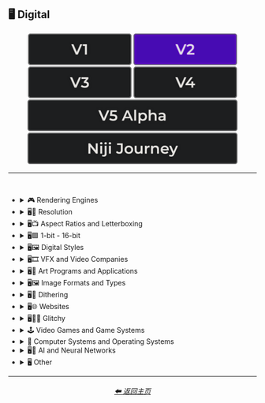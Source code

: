 <h2>🖥 Digital</h2>

<div align="center">

[<img src="/Images/Repo_Parts/Buttons/Version_Buttons/button_version_V1_inactive.webp?raw=true" alt="MidJourney V1" height="64" />](/Pages/MJ_V1/Style_Pages/Sphere/Digital.md)
[<img src="/Images/Repo_Parts/Buttons/Version_Buttons/button_version_V2_active.webp?raw=true" alt="MidJourney V2" height="64" />](/Pages/MJ_V2/Style_Pages/Sphere/Digital.md)
[<img src="/Images/Repo_Parts/Buttons/Version_Buttons/button_version_V3_inactive.webp?raw=true" alt="MidJourney V3" height="64" />](/Pages/MJ_V3/Style_Pages/Sphere/Digital.md)
[<img src="/Images/Repo_Parts/Buttons/Version_Buttons/button_version_V4_inactive.webp?raw=true" alt="MidJourney V4" height="64" />](/Pages/MJ_V4/Style_Pages/Just_The_Style/Digital.md)
<br>
[<img src="/Images/Repo_Parts/Buttons/Version_Buttons/button_version_V5_Alpha_inactive_half.webp?raw=true" alt="MidJourney V5" height="64" />](/Pages/MJ_V5/Style_Pages/Just_The_Style/Digital.md)
[<img src="/Images/Repo_Parts/Buttons/Version_Buttons/button_version_niji_inactive_half.webp?raw=true" alt="Niji Journey" height="64" />](/Pages/Niji_Journey/Style_Pages/Digital.md)

</div>

<hr>
<br>


- <details><summary>🎮 Rendering Engines</summary><p><div align="center">

	| Rendering Engine |
	| :-: |
	| <img src="/Images/MJ_V2/MidJourney_Styles_(sphere)/Wave_13/sphere_Rendering_Engine.webp?raw=true" width="256" /> |
	
	<br>

	| Octane | Cinema4D | C4D |
	| :-: | :-: | :-: |
	| <img src="/Images/MJ_V2/MidJourney_Styles_(sphere)/sphere_octane.webp?raw=true" width="256" /> | <img src="/Images/MJ_V2/MidJourney_Styles_(sphere)/sphere_Cinema4D.webp?raw=true" width="256" /> | <img src="/Images/MJ_V2/MidJourney_Styles_(sphere)/sphere_c4d.webp?raw=true/Images/MJ_V2/MidJourney_Styles_(sphere)/sphere_c4d.webp?raw=true" width="256" /> |
	
	<br>
	
	| Unreal Engine | Unity Engine |
	| :-: | :-: |
	| <img src="/Images/MJ_V2/MidJourney_Styles_(sphere)/sphere_unrealengine.webp?raw=true" width="256" /> | <img src="/Images/MJ_V2/MidJourney_Styles_(sphere)/sphere_unityengine.webp?raw=true" width="256" /> |
	
	<br>
	
	| Rendered in Houdini | Houdini-Render | Redshift Render |
	| :-: | :-: | :-: |
	| <img src="/Images/MJ_V2/MidJourney_Styles_(sphere)/sphere_RenderedInHoudini.webp?raw=true" width="256" /> | <img src="/Images/MJ_V2/MidJourney_Styles_(sphere)/sphere_Houdini-Render.webp?raw=true" width="256" /> | <img src="/Images/MJ_V2/MidJourney_Styles_(sphere)/sphere_RedshiftRender.webp?raw=true" width="256" /> |

	<br>
	
	| Blender Render | Cycles Render | OptiX-Render |
	| :-: | :-: | :-: |
	| <img src="/Images/MJ_V2/MidJourney_Styles_(sphere)/sphere_blenderrender.webp?raw=true" width="256" /> | <img src="/Images/MJ_V2/MidJourney_Styles_(sphere)/sphere_cyclesrender.webp?raw=true" width="256" /> | <img src="/Images/MJ_V2/MidJourney_Styles_(sphere)/sphere_OptiX-Render.webp?raw=true" width="256" /> |

	<br>
	
	| Povray | Vray | CryEngine |
	| :-: | :-: | :-: |
	| <img src="/Images/MJ_V2/MidJourney_Styles_(sphere)/sphere_Povray.webp?raw=true" width="256" /> | <img src="/Images/MJ_V2/MidJourney_Styles_(sphere)/sphere_vray.webp?raw=true" width="256" /> | <img src="/Images/MJ_V2/MidJourney_Styles_(sphere)/sphere_CryEngine.webp?raw=true" width="256" /> | 
	
	<br>
	
	| LuxCoreRender | Silicon Render |
	| :-: | :-: |
	| <img src="/Images/MJ_V2/MidJourney_Styles_(sphere)/sphere_LuxCoreRender.webp?raw=true" width="256" /> | <img src="/Images/MJ_V2/MidJourney_Styles_(sphere)/Wave_11/sphere_Silicon_Render.webp?raw=true" width="256" /> |

	<br>

	| MentalRay-Render | Raylectron |
	| :-: | :-: |
	| <img src="/Images/MJ_V2/MidJourney_Styles_(sphere)/sphere_MentalRay-Render.webp?raw=true" width="256" /> | <img src="/Images/MJ_V2/MidJourney_Styles_(sphere)/sphere_Raylectron.webp?raw=true" width="256" /> |

	<br>
	
	| Infini-D-Render | Zbrush | Sketchfab |
	| :-: | :-: | :-: |
	| <img src="/Images/MJ_V2/MidJourney_Styles_(sphere)/sphere_Infini-D-Render.webp?raw=true" width="256" /> | <img src="/Images/MJ_V2/MidJourney_Styles_(sphere)/sphere_Zbrush.webp?raw=true" width="256" /> | <img src="/Images/MJ_V2/MidJourney_Styles_(sphere)/sphere_Sketchfab.webp?raw=true" width="256" /> |
	
	<br>
	
	| OpenGL | DirectX |
	| :-: | :-: |
	| <img src="/Images/MJ_V2/MidJourney_Styles_(sphere)/sphere_OpenGL.webp?raw=true" width="256" /> | <img src="/Images/MJ_V2/MidJourney_Styles_(sphere)/sphere_DirectX.webp?raw=true" width="256" /> |

	<br>
	
	| Autodesk 3ds Max | SketchUp | Terragen |
	| :-: | :-: | :-: |
	| <img src="/Images/MJ_V2/MidJourney_Styles_(sphere)/sphere_Autodesk_3ds_Max.webp?raw=true" width="256" /> | <img src="/Images/MJ_V2/MidJourney_Styles_(sphere)/sphere_SketchUp.webp?raw=true" width="256" /> | <img src="/Images/MJ_V2/MidJourney_Styles_(sphere)/sphere_Terragen.webp?raw=true" width="256" /> |

	<br>
	
	| Arnold Render |
	| :-: |
	| <img src="/Images/MJ_V2/MidJourney_Styles_(sphere)/Wave_14/sphere_Arnold_Render.webp?raw=true" width="256" /> |

  </div></p></details>


- <details><summary>🖥📐 Resolution</summary><p><div align="center">

	| 4k | 8k | 16k |
	| :-: | :-: | :-: |
	| <img src="/Images/MJ_V2/MidJourney_Styles_(sphere)/sphere_4k.webp?raw=true" width="256" /> | <img src="/Images/MJ_V2/MidJourney_Styles_(sphere)/sphere_8k.webp?raw=true" width="256" /> | <img src="/Images/MJ_V2/MidJourney_Styles_(sphere)/sphere_16k.webp?raw=true" width="256" /> |
	
	<br>
	
	| 32k | Super-Resolution |
	| :-: | :-: |
	|  <img src="/Images/MJ_V2/MidJourney_Styles_(sphere)/sphere_32k.webp?raw=true" width="256" />	| <img src="/Images/MJ_V2/MidJourney_Styles_(sphere)/sphere_Super-resolution.webp?raw=true" width="256" /> |
	
	<br>

	| UHD | Ultra-HD |
	| :-: | :-: |
	| <img src="/Images/MJ_V2/MidJourney_Styles_(sphere)/Wave_14/sphere_UHD.webp?raw=true" width="256" /> | <img src="/Images/MJ_V2/MidJourney_Styles_(sphere)/sphere_Ultra-HD.webp?raw=true" width="256" /> |

	<br>
	
	| HD | Full-HD |
	| :-: | :-: |
	| <img src="/Images/MJ_V2/MidJourney_Styles_(sphere)/sphere_HD.webp?raw=true" width="256" /> | <img src="/Images/MJ_V2/MidJourney_Styles_(sphere)/sphere_Full-HD.webp?raw=true" width="256" /> |

	<br>

	| 144p | 240p | 480p |
	| :-: | :-: | :-: |
	| <img src="/Images/MJ_V2/MidJourney_Styles_(sphere)/Wave_9/sphere_144p.webp?raw=true" width="256" /> | <img src="/Images/MJ_V2/MidJourney_Styles_(sphere)/Wave_9/sphere_240p.webp?raw=true" width="256" /> | <img src="/Images/MJ_V2/MidJourney_Styles_(sphere)/Wave_9/sphere_480p.webp?raw=true" width="256" /> |

	<br>

	| 720p | 1080p |
	| :-: | :-: |
	| <img src="/Images/MJ_V2/MidJourney_Styles_(sphere)/Wave_9/sphere_720p.webp?raw=true" width="256" /> | <img src="/Images/MJ_V2/MidJourney_Styles_(sphere)/Wave_9/sphere_1080p.webp?raw=true" width="256" /> |

	</div></p></details>



- <details><summary>🖥📺 Aspect Ratios and Letterboxing</summary><p><div align="center">

	| Fullscreen | Widescreen | Anamorphic Widescreen |
	| :-: | :-: | :-: |
	| <img src="/Images/MJ_V2/MidJourney_Styles_(sphere)/Wave_9/sphere_Fullscreen.webp?raw=true" width="256" /> | <img src="/Images/MJ_V2/MidJourney_Styles_(sphere)/Wave_9/sphere_Widescreen.webp?raw=true" width="256" /> | <img src="/Images/MJ_V2/MidJourney_Styles_(sphere)/Wave_9/sphere_Anamorphic_Widescreen.webp?raw=true" width="256" /> |

	| Pillarbox | Letterboxing | Windowbox |
	| :-: | :-: | :-: |
	| <img src="/Images/MJ_V2/MidJourney_Styles_(sphere)/Wave_9/sphere_Pillarbox.webp?raw=true" width="256" /> | <img src="/Images/MJ_V2/MidJourney_Styles_(sphere)/Wave_9/sphere_Letterboxing.webp?raw=true" width="256" /> | <img src="/Images/MJ_V2/MidJourney_Styles_(sphere)/Wave_9/sphere_Windowbox.webp?raw=true" width="256" /> |

	</div></p></details>


- <details><summary>🖥🟩 1-bit - 16-bit</summary><p><div align="center">

	| 1-bit | 2-bit | 3-bit |
	| :-: | :-: | :-: |
	| <img src="/Images/MJ_V2/MidJourney_Styles_(sphere)/sphere_1-bit.webp?raw=true" width="256" /> | <img src="/Images/MJ_V2/MidJourney_Styles_(sphere)/sphere_2-bit.webp?raw=true" width="256" /> | <img src="/Images/MJ_V2/MidJourney_Styles_(sphere)/sphere_3-bit.webp?raw=true" width="256" /> | 
	
	<br>
	
	| 4-bit | 4-bit RGB | 6-bit |
	| :-: | :-: | :-: |
	| <img src="/Images/MJ_V2/MidJourney_Styles_(sphere)/sphere_4-bit.webp?raw=true" width="256" /> | <img src="/Images/MJ_V2/MidJourney_Styles_(sphere)/sphere_4-bitRGB.webp?raw=true" width="256" /> | <img src="/Images/MJ_V2/MidJourney_Styles_(sphere)/sphere_6-bit.webp?raw=true" width="256" /> |
	
	<br>
	
	| 8-bit | 8-bit RGB |
	| :-: | :-: |
	| <img src="/Images/MJ_V2/MidJourney_Styles_(sphere)/sphere_8-bit.webp?raw=true" width="256" /> | <img src="/Images/MJ_V2/MidJourney_Styles_(sphere)/sphere_8-bitRGB.webp?raw=true" width="256" /> |
	
	<br>
	
	| 12-bit | 12-bit RGB |
	| :-: | :-: |
	| <img src="/Images/MJ_V2/MidJourney_Styles_(sphere)/sphere_12-bit.webp?raw=true" width="256" /> | <img src="/Images/MJ_V2/MidJourney_Styles_(sphere)/sphere_12-bitRGB.webp?raw=true" width="256" /> |

	<br>
	
	| 16-bit | 16-bit RGB |
	| :-: | :-: |
	| <img src="/Images/MJ_V2/MidJourney_Styles_(sphere)/sphere_16-bit.webp?raw=true" width="256" /> | <img src="/Images/MJ_V2/MidJourney_Styles_(sphere)/sphere_16-bitRGB.webp?raw=true" width="256" /> |

	</div></p></details>


- <details><summary>🖥🖼 Digital Styles</summary><p><div align="center">

	| AR | VR | HQ |
	| :-: | :-: | :-: |
	| <img src="/Images/MJ_V2/MidJourney_Styles_(sphere)/sphere_AR.webp?raw=true" width="256" /> | <img src="/Images/MJ_V2/MidJourney_Styles_(sphere)/sphere_VR.webp?raw=true" width="256" /> | <img src="/Images/MJ_V2/MidJourney_Styles_(sphere)/Wave_14/sphere_HQ.webp?raw=true" width="256" /> |

	<br>
	
    | Virtualcore | Technocore |
    | :-: | :-: |
    | <img src="/Images/MJ_V2/MidJourney_Styles_(sphere)/sphere_Virtualcore.webp?raw=true" width="256" /> | <img src="/Images/MJ_V2/MidJourney_Styles_(sphere)/sphere_Technocore.webp?raw=true" width="256" /> |

    <br>

    | Cyberspace | Cyberdelic |
    | :-: | :-: |
    | <img src="/Images/MJ_V2/MidJourney_Styles_(sphere)/Wave_11/sphere_Cyberspace.webp?raw=true" width="256" /> | <img src="/Images/MJ_V2/MidJourney_Styles_(sphere)/sphere_Cyberdelic.webp?raw=true" width="256" /> |

    <br>

	| Cyberprep | Cybernoir | Cybernetics |
	| :-: | :-: | :-: |
	| <img src="/Images/MJ_V2/MidJourney_Styles_(sphere)/sphere_Cyberprep.webp?raw=true" width="256" /> | <img src="/Images/MJ_V2/MidJourney_Styles_(sphere)/Wave_11/sphere_Cybernoir.webp?raw=true" width="256" /> | <img src="/Images/MJ_V2/MidJourney_Styles_(sphere)/Wave_14/sphere_Cybernetics.webp?raw=true" width="256" /> |

	<br>

	| Hexatron | Trillwave |
	| :-: | :-: |
	| <img src="/Images/MJ_V2/MidJourney_Styles_(sphere)/sphere_Hexatron.webp?raw=true" width="256" /> | <img src="/Images/MJ_V2/MidJourney_Styles_(sphere)/Wave_11/sphere_Trillwave.webp?raw=true" width="256" /> |

	<br>

    | Analog | Analogpunk |
    | :-: | :-: |
    | <img src="/Images/MJ_V2/MidJourney_Styles_(sphere)/Wave_13/sphere_Analog.webp?raw=true" width="256" /> | <img src="/Images/MJ_V2/MidJourney_Styles_(sphere)/sphere_Analogpunk.webp?raw=true" width="256" /> |

    <br>

    | Digital | Digitalpunk |
    | :-: | :-: |
    | <img src="/Images/MJ_V2/MidJourney_Styles_(sphere)/Wave_13/sphere_Digital.webp?raw=true" width="256" /> | <img src="/Images/MJ_V2/MidJourney_Styles_(sphere)/sphere_Digitalpunk.webp?raw=true" width="256" /> |

    <br>

	| Cyber Minimalism | Frutiger Aero | Abstract Tech |
	| :-: | :-: | :-: |
	| <img src="/Images/MJ_V2/MidJourney_Styles_(sphere)/Wave_10/sphere_Cyber_Minimalism.webp?raw=true" width="256" /> | <img src="/Images/MJ_V2/MidJourney_Styles_(sphere)/Wave_10/sphere_Frutiger_Aero.webp?raw=true" width="256" /> | <img src="/Images/MJ_V2/MidJourney_Styles_(sphere)/Wave_10/sphere_Abstract_Tech.webp?raw=true" width="256" /> |

	<br>

    | Emulated | Pixelscape |
    | :-: | :-: |
    | <img src="/Images/MJ_V2/MidJourney_Styles_(sphere)/sphere_Pixelscape.webp?raw=true" width="256" /> | <img src="/Images/MJ_V2/MidJourney_Styles_(sphere)/sphere_Emulated.webp?raw=true" width="256" /> |

	<br>

	| Memecore | Old Memecore |
	| :-: | :-: |
	| <img src="/Images/MJ_V2/MidJourney_Styles_(sphere)/Wave_9/sphere_Memecore.webp?raw=true" width="256" /> | <img src="/Images/MJ_V2/MidJourney_Styles_(sphere)/Wave_10/sphere_Old_Memecore.webp?raw=true" width="256" /> |

	<br>

	| Old Web |
	| :-: |
	| <img src="/Images/MJ_V2/MidJourney_Styles_(sphere)/Wave_10/sphere_Old_Web.webp?raw=true" width="256" /> |

	<br>

	| Algorithmic |
	| :-: |
	| <img src="/Images/MJ_V2/MidJourney_Styles_(sphere)/sphere_algorithmic.webp?raw=true" width="256" /> |

  </div></p></details>
 
- <details><summary>🖥🎞 VFX and Video Companies</summary><p><div align="center">

	| Disney | Pixar | Dreamworks |
    | :-: | :-: | :-: |
    | <img src="/Images/MJ_V2/MidJourney_Styles_(sphere)/sphere_Disney.webp?raw=true" width="256" /> | <img src="/Images/MJ_V2/MidJourney_Styles_(sphere)/sphere_Pixar.webp?raw=true" width="256" /> | <img src="/Images/MJ_V2/MidJourney_Styles_(sphere)/sphere_Dreamworks.webp?raw=true" width="256" /> |

    | IMAX | Imageworks | Framestore |
    | :-: | :-: | :-: |
    | <img src="/Images/MJ_V2/MidJourney_Styles_(sphere)/sphere_IMAX.webp?raw=true" width="256" /> | <img src="/Images/MJ_V2/MidJourney_Styles_(sphere)/sphere_Imageworks.webp?raw=true" width="256" /> | <img src="/Images/MJ_V2/MidJourney_Styles_(sphere)/sphere_Framestore.webp?raw=true" width="256" /> |

    | Pixomondo | Luma Pictures | Criterion Collection |
    | :-: | :-: | :-: |
    | <img src="/Images/MJ_V2/MidJourney_Styles_(sphere)/sphere_Pixomondo.webp?raw=true" width="256" /> | <img src="/Images/MJ_V2/MidJourney_Styles_(sphere)/sphere_Luma_Pictures.webp?raw=true" width="256" /> | <img src="/Images/MJ_V2/MidJourney_Styles_(sphere)/sphere_Criterion_Collection.webp?raw=true" width="256" /> |

  </div></p></details>

- <details><summary>🖥🎨 Art Programs and Applications</summary><p><div align="center">

	| Program | App | Application |
	| :-: | :-: | :-: |
	| <img src="/Images/MJ_V2/MidJourney_Styles_(sphere)/Wave_13/sphere_Program.webp?raw=true" width="256" /> | <img src="/Images/MJ_V2/MidJourney_Styles_(sphere)/Wave_13/sphere_App.webp?raw=true" width="256" /> | <img src="/Images/MJ_V2/MidJourney_Styles_(sphere)/Wave_13/sphere_Application.webp?raw=true" width="256" /> |
	
	<br>

	| Microsoft Paint | MSPaint | Drawn in Kid Pix |
	| :-: | :-: | :-: |
	| <img src="/Images/MJ_V2/MidJourney_Styles_(sphere)/sphere_MicrosoftPaint.webp?raw=true" width="256" /> | <img src="/Images/MJ_V2/MidJourney_Styles_(sphere)/sphere_MSPaint.webp?raw=true" width="256" /> | <img src="/Images/MJ_V2/MidJourney_Styles_(sphere)/sphere_Drawn_in_Kid_Pix.webp?raw=true" width="256" /> |
	
	<br>
	
	| Photoshop | Adobe Lightroom | Drawn in Illustrator |
	| :-: | :-: | :-: |
	| <img src="/Images/MJ_V2/MidJourney_Styles_(sphere)/sphere_photoshop.webp?raw=true" width="256" /> | <img src="/Images/MJ_V2/MidJourney_Styles_(sphere)/sphere_Adobe_Lightroom.webp?raw=true" width="256" /> | <img src="/Images/MJ_V2/MidJourney_Styles_(sphere)/sphere_Drawn_in_Illustrator.webp?raw=true" width="256" /> |

	<br>

	| Adobe Premier | After Effects |
	| :-: | :-: |
	| <img src="/Images/MJ_V2/MidJourney_Styles_(sphere)/sphere_Adobe_Premier.webp?raw=true" width="256" /> | <img src="/Images/MJ_V2/MidJourney_Styles_(sphere)/sphere_After_Effects.webp?raw=true" width="256" /> |

	<br>

    | Adobe Flash | Shockwave Flashplayer |
    | :-: | :-: |
    | <img src="/Images/MJ_V2/MidJourney_Styles_(sphere)/sphere_Adobe_Flash.webp?raw=true" width="256" /> | <img src="/Images/MJ_V2/MidJourney_Styles_(sphere)/sphere_Shockwave_Flashplayer.webp?raw=true" width="256" /> |

	<br>

	| Drawn in Paint.NET | Drawn in GIMP | Drawn in Photo-Paint-X5 |
    | :-: | :-: | :-: |
    | <img src="/Images/MJ_V2/MidJourney_Styles_(sphere)/sphere_Drawn_in_Paint.NET.webp?raw=true" width="256" /> | <img src="/Images/MJ_V2/MidJourney_Styles_(sphere)/sphere_Drawn_in_GIMP.webp?raw=true" width="256" /> | <img src="/Images/MJ_V2/MidJourney_Styles_(sphere)/sphere_Drawn_in_Photo-Paint-X5.webp?raw=true" width="256" /> |

	<br>

	| Drawn in Aseprite | Drawn in Pyxel Edit |
    | :-: | :-: |
    | <img src="/Images/MJ_V2/MidJourney_Styles_(sphere)/sphere_Drawn_in_Aseprite.webp?raw=true" width="256" /> | <img src="/Images/MJ_V2/MidJourney_Styles_(sphere)/sphere_Drawn_in_Pyxel_Edit.webp?raw=true" width="256" /> |

  </div></p></details>



- <details><summary>🖥🖼 Image Formats and Types</summary><p><div align="center">

	| Graphic | Graphics |
	| :-: | :-: |
	| <img src="/Images/MJ_V2/MidJourney_Styles_(sphere)/Wave_13/sphere_Graphic.webp?raw=true" width="256" /> | <img src="/Images/MJ_V2/MidJourney_Styles_(sphere)/Wave_13/sphere_Graphics.webp?raw=true" width="256" /> |
	
	<br>
	
	| Picture | Image |
	| :-: | :-: |
	| <img src="/Images/MJ_V2/MidJourney_Styles_(sphere)/Wave_13/sphere_Picture.webp?raw=true" width="256" /> | <img src="/Images/MJ_V2/MidJourney_Styles_(sphere)/Wave_13/sphere_Image.webp?raw=true" width="256" /> |
	
	<br>

	| Raster | Vector Graphics |
	| :-: | :-: |
	| <img src="/Images/MJ_V2/MidJourney_Styles_(sphere)/sphere_raster.webp?raw=true" width="256" /> | <img src="/Images/MJ_V2/MidJourney_Styles_(sphere)/sphere_vectorgraphics.webp?raw=true" width="256" /> |
	
	<br>
	
	| Bitmap | Jpeg | Icon |
	| :-: | :-: | :-: |
	| <img src="/Images/MJ_V2/MidJourney_Styles_(sphere)/sphere_bitmap.webp?raw=true" width="256" /> | <img src="/Images/MJ_V2/MidJourney_Styles_(sphere)/sphere_jpeg.webp?raw=true" width="256" /> | <img src="/Images/MJ_V2/MidJourney_Styles_(sphere)/sphere_icon.webp?raw=true" width="256" /> |
	
	<br>

	| Animated GIF | Video |
	| :-: | :-: |
	| <img src="/Images/MJ_V2/MidJourney_Styles_(sphere)/Wave_10/sphere_Animated_GIF.webp?raw=true" width="256" /> | <img src="/Images/MJ_V2/MidJourney_Styles_(sphere)/Wave_13/sphere_Video.webp?raw=true" width="256" /> |

	<br>

	| Render | Rendered | Rendering |
	| :-: | :-: | :-: |
	| <img src="/Images/MJ_V2/MidJourney_Styles_(sphere)/Wave_13/sphere_Render.webp?raw=true" width="256" /> | <img src="/Images/MJ_V2/MidJourney_Styles_(sphere)/Wave_13/sphere_Rendered.webp?raw=true" width="256" /> | <img src="/Images/MJ_V2/MidJourney_Styles_(sphere)/Wave_13/sphere_Rendering.webp?raw=true" width="256" /> |
	
	<br>

	| 3D Model | 3D Render | Precision Rendering |
	| :-: | :-: | :-: |
	| <img src="/Images/MJ_V2/MidJourney_Styles_(sphere)/sphere_3Dmodel.webp?raw=true" width="256" /> | <img src="/Images/MJ_V2/MidJourney_Styles_(sphere)/sphere_3Drender.webp?raw=true" width="256" /> | <img src="/Images/MJ_V2/MidJourney_Styles_(sphere)/sphere_Precision_Rendering.webp?raw=true" width="256" /> |
	
	<br>
	
	| Wiremap | Lowpoly | Low Poly |
	| :-: | :-: | :-: |
	| <img src="/Images/MJ_V2/MidJourney_Styles_(sphere)/sphere_Wiremap.webp?raw=true" width="256" /> | <img src="/Images/MJ_V2/MidJourney_Styles_(sphere)/sphere_Lowpoly.webp?raw=true" width="256" /> | <img src="/Images/MJ_V2/MidJourney_Styles_(sphere)/sphere_Low_Poly.webp?raw=true" width="256" /> |

	<br>

	| Pre-Rendered Graphics | Physically Based Rendering |
    | :-: | :-: |
    | <img src="/Images/MJ_V2/MidJourney_Styles_(sphere)/sphere_Pre-rendered_graphics.webp?raw=true" width="256" /> | <img src="/Images/MJ_V2/MidJourney_Styles_(sphere)/sphere_Physically_Based_Rendering.webp?raw=true" width="256" /> |

    <br>
	
	| Holographic | Holography |
	| :-: | :-: |
	| <img src="/Images/MJ_V2/MidJourney_Styles_(sphere)/sphere_holographic.webp?raw=true" width="256" /> | <img src="/Images/MJ_V2/MidJourney_Styles_(sphere)/sphere_Holography.webp?raw=true" width="256" /> |
	
	<br>
	
	| Texture | Seamless Texture |
	| :-: | :-: |
	| <img src="/Images/MJ_V2/MidJourney_Styles_(sphere)/Wave_13/sphere_Texture.webp?raw=true" width="256" /> | <img src="/Images/MJ_V2/MidJourney_Styles_(sphere)/Wave_13/sphere_Seamless_Texture.webp?raw=true" width="256" /> |
	
	<br>

	| Digital Art | Pixel Art | Voxel Art |
	| :-: | :-: | :-: |
	| <img src="/Images/MJ_V2/MidJourney_Styles_(sphere)/sphere_digitalart.webp?raw=true" width="256" /> | <img src="/Images/MJ_V2/MidJourney_Styles_(sphere)/sphere_pixelart.webp?raw=true" width="256" /> | <img src="/Images/MJ_V2/MidJourney_Styles_(sphere)/sphere_voxelart.webp?raw=true" width="256" /> | 
	
	<br>

	| Pixel-Perfect | ASCII | Tilemap |
	| :-: | :-: | :-: |
	| <img src="/Images/MJ_V2/MidJourney_Styles_(sphere)/sphere_Pixel-Perfect.webp?raw=true" width="256" /> | <img src="/Images/MJ_V2/MidJourney_Styles_(sphere)/sphere_ASCII.webp?raw=true" width="256" /> | <img src="/Images/MJ_V2/MidJourney_Styles_(sphere)/sphere_tilemap.webp?raw=true" width="256" /> |
	
	<br>
	
	| Meme | NFT | Clip Art |
	| :-: | :-: | :-: |
	| <img src="/Images/MJ_V2/MidJourney_Styles_(sphere)/sphere_Meme.webp?raw=true" width="256" /> | <img src="/Images/MJ_V2/MidJourney_Styles_(sphere)/sphere_NFT.webp?raw=true" width="256" /> | <img src="/Images/MJ_V2/MidJourney_Styles_(sphere)/sphere_Clip_Art.webp?raw=true" width="256" /> |
	
	<br>
	
	| Photomontage | Stock Photo | Wallpaper |
	| :-: | :-: | :-: |
	| <img src="/Images/MJ_V2/MidJourney_Styles_(sphere)/sphere_Photomontage.webp?raw=true" width="256" /> | <img src="/Images/MJ_V2/MidJourney_Styles_(sphere)/sphere_Stock_Photo.webp?raw=true" width="256" /> | <img src="/Images/MJ_V2/MidJourney_Styles_(sphere)/sphere_Wallpaper.webp?raw=true" width="256" /> |

	<br>

	| Procedural Texture | Algorithmic Art | Character Design |
	| :-: | :-: | :-: |
	| <img src="/Images/MJ_V2/MidJourney_Styles_(sphere)/sphere_Procedural_Texture.webp?raw=true" width="256" /> | <img src="/Images/MJ_V2/MidJourney_Styles_(sphere)/sphere_Algorithmic_Art.webp?raw=true" width="256" /> | <img src="/Images/MJ_V2/MidJourney_Styles_(sphere)/Wave_12/sphere_Character_Design.webp?raw=true" width="256" /> |

	<br>
	
	| Creative Commons Attribution |
	| :-: |
	| <img src="/Images/MJ_V2/MidJourney_Styles_(sphere)/Wave_14/sphere_Creative_Commons_Attribution.webp?raw=true" width="256" /> |

  </div></p></details>



- <details><summary>🖥🏁 Dithering</summary><p><div align="center">

	| Dither | Dithering |
	| :-: | :-: |
	| <img src="/Images/MJ_V2/MidJourney_Styles_(sphere)/Wave_13/sphere_Dither.webp?raw=true" width="256" /> | <img src="/Images/MJ_V2/MidJourney_Styles_(sphere)/sphere_dithering.webp?raw=true" width="256" /> |
	
	<br>

	| Floyd–Steinberg Dithering | Bayer-Matrix Dithering |
	| :-: | :-: |
	| <img src="/Images/MJ_V2/MidJourney_Styles_(sphere)/sphere_FloydSteinberg_Dithering.webp?raw=true" width="256" /> | <img src="/Images/MJ_V2/MidJourney_Styles_(sphere)/sphere_Bayer-Matrix_Dithering.webp?raw=true" width="256" /> |

	<br>

	| 2x2-Bayer-Matrix Dithering | 4x4-Bayer-Matrix Dithering | 8x8-Bayer-Matrix Dithering |
	| :-: | :-: | :-: |
	| <img src="/Images/MJ_V2/MidJourney_Styles_(sphere)/sphere_2x2-Bayer-Matrix_Dithering.webp?raw=true" width="256" /> | <img src="/Images/MJ_V2/MidJourney_Styles_(sphere)/sphere_4x4-Bayer-Matrix_Dithering.webp?raw=true" width="256" /> | <img src="/Images/MJ_V2/MidJourney_Styles_(sphere)/sphere_8x8-Bayer-Matrix_Dithering.webp?raw=true" width="256" /> |

	<br>

	| Burkes Dithering | Stucki Dithering | Atkinson Dithering |
	| :-: | :-: | :-: |
	| <img src="/Images/MJ_V2/MidJourney_Styles_(sphere)/sphere_Burkes_Dithering.webp?raw=true" width="256" /> | <img src="/Images/MJ_V2/MidJourney_Styles_(sphere)/sphere_Stucki_Dithering.webp?raw=true" width="256" /> | <img src="/Images/MJ_V2/MidJourney_Styles_(sphere)/sphere_Atkinson_Dithering.webp?raw=true" width="256" /> |

	<br>

	| Jarvis-Judice-Ninke Dithering | Sierra Dithering | Gradient-Based Error-Diffusion Dithering |
	| :-: | :-: | :-: |
	| <img src="/Images/MJ_V2/MidJourney_Styles_(sphere)/sphere_Jarvis-Judice-Ninke_Dithering.webp?raw=true" width="256" /> | <img src="/Images/MJ_V2/MidJourney_Styles_(sphere)/sphere_Sierra_Dithering.webp?raw=true" width="256" /> | <img src="/Images/MJ_V2/MidJourney_Styles_(sphere)/sphere_Gradient-Based_Error-Diffusion_Dithering.webp?raw=true" width="256" /> |

  </div></p></details>



- <details><summary>🖥🌐 Websites</summary><p><div align="center">

	| Website | Webbrutalism | Geocities |
	| :-: | :-: | :-: |
	| <img src="/Images/MJ_V2/MidJourney_Styles_(sphere)/sphere_Website.webp?raw=true" width="256" /> | <img src="/Images/MJ_V2/MidJourney_Styles_(sphere)/sphere_Webbrutalism.webp?raw=true" width="256" /> | <img src="/Images/MJ_V2/MidJourney_Styles_(sphere)/sphere_Geocities.webp?raw=true" width="256" /> |
	
	<br>

	| Artstation | Trending on Artstation | Polycount |
	| :-: | :-: | :-: |
	| <img src="/Images/MJ_V2/MidJourney_Styles_(sphere)/sphere_Artstation.webp?raw=true" width="256" /> | <img src="/Images/MJ_V2/MidJourney_Styles_(sphere)/sphere_TrendingonArtstation.webp?raw=true" width="256" /> | <img src="/Images/MJ_V2/MidJourney_Styles_(sphere)/Wave_9/sphere_Polycount.webp?raw=true" width="256" /> |
	
	<br>

	| DeviantArt | Flickr | Behance |
	| :-: | :-: | :-: |
	| <img src="/Images/MJ_V2/MidJourney_Styles_(sphere)/sphere_DeviantArt.webp?raw=true" width="256" /> | <img src="/Images/MJ_V2/MidJourney_Styles_(sphere)/sphere_Flickr.webp?raw=true" width="256" />  | <img src="/Images/MJ_V2/MidJourney_Styles_(sphere)/Wave_14/sphere_Behance.webp?raw=true" width="256" /> |

	<br>
	
	| Social Media |
	| :-: |
	| <img src="/Images/MJ_V2/MidJourney_Styles_(sphere)/sphere_Social_Media.webp?raw=true" width="256" /> |

	<br>

	| Art on Instagram | Instagram-Art | Artstation-Art |
	| :-: | :-: | :-: |
	| <img src="/Images/MJ_V2/MidJourney_Styles_(sphere)/sphere_ArtonInstagram.webp?raw=true" width="256" /> | <img src="/Images/MJ_V2/MidJourney_Styles_(sphere)/Wave_13/sphere_Instagram-Art.webp?raw=true" width="256" /> | <img src="/Images/MJ_V2/MidJourney_Styles_(sphere)/Wave_13/sphere_Artstation-Art.webp?raw=true" width="256" /> |
	
	<br>
	
	| CGSociety | Pixiv | Unsplash |
	| :-: | :-: | :-: |
	| <img src="/Images/MJ_V2/MidJourney_Styles_(sphere)/sphere_CGSociety.webp?raw=true" width="256" /> | <img src="/Images/MJ_V2/MidJourney_Styles_(sphere)/sphere_Pixiv.webp?raw=true" width="256" /> | <img src="/Images/MJ_V2/MidJourney_Styles_(sphere)/sphere_Unsplash.webp?raw=true" width="256" /> |

	<br>
	
	| Google Maps |
	| :-: |
	| <img src="/Images/MJ_V2/MidJourney_Styles_(sphere)/Wave_12/sphere_Google_Maps.webp?raw=true" width="256" /> |

  </div></p></details>


- <details><summary>🖥👩‍💻 Glitchy</summary><p><div align="center">

	| Glitchcore | Matrix |
	| :-: | :-: |
	| <img src="/Images/MJ_V2/MidJourney_Styles_(sphere)/sphere_Glitchcore.webp?raw=true" width="256" /> | <img src="/Images/MJ_V2/MidJourney_Styles_(sphere)/sphere_matrix.webp?raw=true" width="256" /> |

	| Glitchy | Glitching |
	| :-: | :-: |
	| <img src="/Images/MJ_V2/MidJourney_Styles_(sphere)/sphere_glitchy.webp?raw=true" width="256" /> | <img src="/Images/MJ_V2/MidJourney_Styles_(sphere)/sphere_Glitching.webp?raw=true" width="256" /> |
	
	<br>
	
	| Data Moshing | Datamoshing | Databending |
	| :-: | :-: | :-: |
	| <img src="/Images/MJ_V2/MidJourney_Styles_(sphere)/sphere_data_moshing.webp?raw=true" width="256" /> | <img src="/Images/MJ_V2/MidJourney_Styles_(sphere)/sphere_datamoshing.webp?raw=true" width="256" /> | <img src="/Images/MJ_V2/MidJourney_Styles_(sphere)/sphere_Databending.webp?raw=true" width="256" /> |
	
	<br>
	
	| Data Manipulation | Artifacting | Fuzzing |
	| :-: | :-: | :-: |
	| <img src="/Images/MJ_V2/MidJourney_Styles_(sphere)/sphere_Data_Manipulation.webp?raw=true" width="256" /> | <img src="/Images/MJ_V2/MidJourney_Styles_(sphere)/sphere_Artifacting.webp?raw=true" width="256" /> | <img src="/Images/MJ_V2/MidJourney_Styles_(sphere)/sphere_Fuzzing.webp?raw=true" width="256" /> |

  </div></p></details>


- <details><summary>🕹 Video Games and Game Systems</summary><p>

  - <details><summary>🕹🖼 Video Game Styles</summary><p><div align="center">

	| Game | Video Game | Flash Game |
	| :-: | :-: | :-: |
	| <img src="/Images/MJ_V2/MidJourney_Styles_(sphere)/Wave_13/sphere_Game.webp?raw=true" width="256" /> | <img src="/Images/MJ_V2/MidJourney_Styles_(sphere)/sphere_videogame.webp?raw=true" width="256" /> | <img src="/Images/MJ_V2/MidJourney_Styles_(sphere)/sphere_Flash_Game.webp?raw=true" width="256" /> |
	
	<br>
	
	| HD Mod |
	| :-: |
	| <img src="/Images/MJ_V2/MidJourney_Styles_(sphere)/sphere_HD_Mod.webp?raw=true" width="256" /> |
	
	<br>
	
	| Gamercore | Nintencore | Nintendo |
	| :-: | :-: | :-: |
	| <img src="/Images/MJ_V2/MidJourney_Styles_(sphere)/sphere_Gamercore.webp?raw=true" width="256" /> | <img src="/Images/MJ_V2/MidJourney_Styles_(sphere)/sphere_Nintencore.webp?raw=true" width="256" /> | <img src="/Images/MJ_V2/MidJourney_Styles_(sphere)/Wave_14/sphere_Nintendo.webp?raw=true" width="256" /> |
	
	<br>
	
	| Tetris | Pacman |
	| :-: | :-: |
	| <img src="/Images/MJ_V2/MidJourney_Styles_(sphere)/sphere_Tetris.webp?raw=true" width="256" /> | <img src="/Images/MJ_V2/MidJourney_Styles_(sphere)/sphere_Pacman.webp?raw=true" width="256" /> |
	
	<br>
	
	| Minecraft | Terraria |
	| :-: | :-: |
	| <img src="/Images/MJ_V2/MidJourney_Styles_(sphere)/sphere_Minecraft.webp?raw=true" width="256" /> | <img src="/Images/MJ_V2/MidJourney_Styles_(sphere)/sphere_Terraria.webp?raw=true" width="256" /> |
	
	<br>
	
	| Roblox |
	| :-: |
	| <img src="/Images/MJ_V2/MidJourney_Styles_(sphere)/Wave_10/sphere_Roblox.webp?raw=true" width="256" /> |
	
	<br>
	
	| No Mans Sky |
	| :-: |
	| <img src="/Images/MJ_V2/MidJourney_Styles_(sphere)/Wave_10/sphere_No_Mans_Sky.webp?raw=true" width="256" /> |
	
	<br>
	
	| Farmville |
	| :-: |
	| <img src="/Images/MJ_V2/MidJourney_Styles_(sphere)/Wave_14/sphere_Farmville.webp?raw=true" width="256" /> |
	
	<br>
	
	| Guitar Hero |
	| :-: |
	| <img src="/Images/MJ_V2/MidJourney_Styles_(sphere)/Wave_14/sphere_Guitar_Hero.webp?raw=true" width="256" /> |
	
	<br>
	
	| Fallout | Skyrim |
	| :-: | :-: |
	| <img src="/Images/MJ_V2/MidJourney_Styles_(sphere)/sphere_Fallout.webp?raw=true" width="256" /> | <img src="/Images/MJ_V2/MidJourney_Styles_(sphere)/sphere_Skyrim.webp?raw=true" width="256" /> |
	
	<br>
	
	| Polybius | LSD-Dream-Emulator |
	| :-: | :-: |
	| <img src="/Images/MJ_V2/MidJourney_Styles_(sphere)/sphere_Polybius.webp?raw=true" width="256" /> | <img src="/Images/MJ_V2/MidJourney_Styles_(sphere)/sphere_LSD-Dream-Emulator.webp?raw=true" width="256" /> |

	</div></p></details>


  - <details><summary>🕹👾 Game System Graphics</summary><p><div align="center">

	| Atari Graphics |
	| :-: |
	| <img src="/Images/MJ_V2/MidJourney_Styles_(sphere)/sphere_AtariGraphics.webp?raw=true" width="256" /> |

	<br>

	| Atari 2600 | Atari 2600 Palette |
	| :-: | :-: |
	| <img src="/Images/MJ_V2/MidJourney_Styles_(sphere)/sphere_Atari_2600.webp?raw=true" width="256" /> | <img src="/Images/MJ_V2/MidJourney_Styles_(sphere)/sphere_Atari_2600_Palette.webp?raw=true" width="256" /> |

	<br>

	| Atari ST | Atari ST Palette |
	| :-: | :-: |
	| <img src="/Images/MJ_V2/MidJourney_Styles_(sphere)/sphere_Atari_ST.webp?raw=true" width="256" /> | <img src="/Images/MJ_V2/MidJourney_Styles_(sphere)/sphere_Atari_ST_Palette.webp?raw=true" width="256" /> |

	<br>

	| PS1 Graphics |
	| :-: |
	| <img src="/Images/MJ_V2/MidJourney_Styles_(sphere)/sphere_PS1_Graphics.webp?raw=true" width="256" /> |

	<br>

	| PS2 Graphics | PS3 Graphics |
	| :-: | :-: |
	| <img src="/Images/MJ_V2/MidJourney_Styles_(sphere)/Wave_10/sphere_PS2_Graphics.webp?raw=true" width="256" /> | <img src="/Images/MJ_V2/MidJourney_Styles_(sphere)/Wave_10/sphere_PS3_Graphics.webp?raw=true" width="256" /> |
	
	<br>
	
	| PS4 Graphics | PS5 Graphics |
	| :-: | :-: |
	| <img src="/Images/MJ_V2/MidJourney_Styles_(sphere)/Wave_10/sphere_PS4_Graphics.webp?raw=true" width="256" /> | <img src="/Images/MJ_V2/MidJourney_Styles_(sphere)/Wave_10/sphere_PS5_Graphics.webp?raw=true" width="256" /> |
	
	<br>
	
	| PSP Graphics | PS Vita Graphics |
	| :-: | :-: |
	| <img src="/Images/MJ_V2/MidJourney_Styles_(sphere)/Wave_10/sphere_PSP_Graphics.webp?raw=true" width="256" /> | <img src="/Images/MJ_V2/MidJourney_Styles_(sphere)/Wave_10/sphere_PS_Vita_Graphics.webp?raw=true" width="256" /> |
	
	<br>

	| Xbox Graphics | Xbox 360 Graphics |
	| :-: | :-: |
	| <img src="/Images/MJ_V2/MidJourney_Styles_(sphere)/Wave_10/sphere_Xbox_Graphics.webp?raw=true" width="256" /> | <img src="/Images/MJ_V2/MidJourney_Styles_(sphere)/sphere_Xbox_360_Graphics.webp?raw=true" width="256" /> |

	<br>

	| Xbox One Graphics | Xbox One X Graphics |
	| :-: | :-: |
	| <img src="/Images/MJ_V2/MidJourney_Styles_(sphere)/Wave_10/sphere_Xbox_One_Graphics.webp?raw=true" width="256" /> | <img src="/Images/MJ_V2/MidJourney_Styles_(sphere)/Wave_10/sphere_Xbox_One_X_Graphics.webp?raw=true" width="256" /> |

	<br>

	| NES | NES Palette |
	| :-: | :-: |
	| <img src="/Images/MJ_V2/MidJourney_Styles_(sphere)/sphere_NES.webp?raw=true" width="256" /> | <img src="/Images/MJ_V2/MidJourney_Styles_(sphere)/sphere_NES_Palette.webp?raw=true" width="256" /> |

	<br>

	| SNES | SNES Palette |
	| :-: | :-: |
	| <img src="/Images/MJ_V2/MidJourney_Styles_(sphere)/sphere_SNES.webp?raw=true" width="256" /> | <img src="/Images/MJ_V2/MidJourney_Styles_(sphere)/sphere_SNES_Palette.webp?raw=true" width="256" /> |

	<br>

	| Nintendo 64 Graphics | GameCube Graphics |
	| :-: | :-: |
	| <img src="/Images/MJ_V2/MidJourney_Styles_(sphere)/sphere_Nintendo_64_Graphics.webp?raw=true" width="256" /> | <img src="/Images/MJ_V2/MidJourney_Styles_(sphere)/Wave_10/sphere_GameCube_Graphics.webp?raw=true" width="256" /> |

	<br>

	| Wii Graphics | Wii U Graphics |
	| :-: | :-: |
	| <img src="/Images/MJ_V2/MidJourney_Styles_(sphere)/sphere_Wii_Graphics.webp?raw=true" width="256" /> | <img src="/Images/MJ_V2/MidJourney_Styles_(sphere)/Wave_10/sphere_Wii_U_Graphics.webp?raw=true" width="256" /> |

	<br>

	| Nintendo Switch Graphics |
	| :-: |
	| <img src="/Images/MJ_V2/MidJourney_Styles_(sphere)/Wave_10/sphere_Nintendo_Switch_Graphics.webp?raw=true" width="256" /> |

	<br>

	| Game Boy | Game Boy Palette | Gameboy Graphics |
	| :-: | :-: | :-: |
	| <img src="/Images/MJ_V2/MidJourney_Styles_(sphere)/sphere_Game_Boy.webp?raw=true" width="256" /> | <img src="/Images/MJ_V2/MidJourney_Styles_(sphere)/sphere_Game_Boy_Palette.webp?raw=true" width="256" /> | <img src="/Images/MJ_V2/MidJourney_Styles_(sphere)/Wave_10/sphere_Gameboy_Graphics.webp?raw=true" width="256" /> |

	<br>

	| Game Boy Color | Game Boy Color Palette |
	| :-: | :-: |
	| <img src="/Images/MJ_V2/MidJourney_Styles_(sphere)/sphere_Game_Boy_Color.webp?raw=true" width="256" /> | <img src="/Images/MJ_V2/MidJourney_Styles_(sphere)/sphere_Game_Boy_Color_Palette.webp?raw=true" width="256" /> |

	<br>

	| Game Boy Advance | Game Boy Advance Palette |
	| :-: | :-: |
	| <img src="/Images/MJ_V2/MidJourney_Styles_(sphere)/sphere_Game_Boy_Advance.webp?raw=true" width="256" /> | <img src="/Images/MJ_V2/MidJourney_Styles_(sphere)/sphere_Game_Boy_Advance_Palette.webp?raw=true" width="256" /> |

	<br>

	| Nintendo DS Graphics | Nintendo 3DS Graphics |
	| :-: | :-: |
	| <img src="/Images/MJ_V2/MidJourney_Styles_(sphere)/Wave_10/sphere_Nintendo_DS_Graphics.webp?raw=true" width="256" /> | <img src="/Images/MJ_V2/MidJourney_Styles_(sphere)/Wave_10/sphere_Nintendo_3DS_Graphics.webp?raw=true" width="256" /> |

	</div></p></details>

  </p></details>
  

- <details><summary>💾 Computer Systems and Operating Systems</summary><p>

  - <details><summary>💾🖥 Computer System Graphics</summary><p><div align="center">

	| PC Graphics |
	| :-: |
	| <img src="/Images/MJ_V2/MidJourney_Styles_(sphere)/Wave_10/sphere_PC_Graphics.webp?raw=true" width="256" /> |

	<br>

	| 90s Computer Graphics | 1990s Computer Graphics |
	| :-: | :-: |
	| <img src="/Images/MJ_V2/MidJourney_Styles_(sphere)/sphere_90scomputergraphics.webp?raw=true" width="256" /> | <img src="/Images/MJ_V2/MidJourney_Styles_(sphere)/sphere_1990s_Computer_Graphics.webp?raw=true" width="256" /> |
	
	<br>
	
	| Commodore 64 | Commodore 64 Palette |
	| :-: | :-: |
	| <img src="/Images/MJ_V2/MidJourney_Styles_(sphere)/sphere_Commodore_64.webp?raw=true" width="256" /> | <img src="/Images/MJ_V2/MidJourney_Styles_(sphere)/sphere_Commodore_64_Palette.webp?raw=true" width="256" /> |

	<br>

	| Commodore 128 | Commodore 128 Palette |
	| :-: | :-: |
	| <img src="/Images/MJ_V2/MidJourney_Styles_(sphere)/sphere_Commodore_128.webp?raw=true" width="256" /> | <img src="/Images/MJ_V2/MidJourney_Styles_(sphere)/sphere_Commodore_128_Palette.webp?raw=true" width="256" /> |

	<br>

	| Commodore VIC-20 | Commodore VIC-20 Palette |
	| :-: | :-: |
	| <img src="/Images/MJ_V2/MidJourney_Styles_(sphere)/sphere_Commodore_VIC-20.webp?raw=true" width="256" /> | <img src="/Images/MJ_V2/MidJourney_Styles_(sphere)/sphere_Commodore_VIC-20_Palette.webp?raw=true" width="256" /> |

	<br>

	| Amiga OCS Graphics | Teletext | Teletext Palette |
	| :-: | :-: | :-: |
	| <img src="/Images/MJ_V2/MidJourney_Styles_(sphere)/sphere_AmigaOCSGraphics.webp?raw=true" width="256" /> | <img src="/Images/MJ_V2/MidJourney_Styles_(sphere)/sphere_Teletext.webp?raw=true" width="256" /> | <img src="/Images/MJ_V2/MidJourney_Styles_(sphere)/sphere_Teletext_Palette.webp?raw=true" width="256" /> |

	<br>

	| Apple II | Apple II Palette |
	| :-: | :-: |
	| <img src="/Images/MJ_V2/MidJourney_Styles_(sphere)/sphere_Apple_II.webp?raw=true" width="256" /> | <img src="/Images/MJ_V2/MidJourney_Styles_(sphere)/sphere_Apple_II_Palette.webp?raw=true" width="256" /> |

	<br>

	| Apple IIGS | IIGS Graphics | Apple IIGS Palette |
	| :-: | :-: | :-: |
	| <img src="/Images/MJ_V2/MidJourney_Styles_(sphere)/sphere_Apple_IIgs.webp?raw=true" width="256" /> | <img src="/Images/MJ_V2/MidJourney_Styles_(sphere)/sphere_IIGSGraphics.webp?raw=true" width="256" /> | <img src="/Images/MJ_V2/MidJourney_Styles_(sphere)/sphere_Apple_IIgs_Palette.webp?raw=true" width="256" /> |

	<br>

	| ZX Spectrum | ZX Spectrum Palette |
	| :-: | :-: |
	| <img src="/Images/MJ_V2/MidJourney_Styles_(sphere)/sphere_ZX_Spectrum.webp?raw=true" width="256" /> | <img src="/Images/MJ_V2/MidJourney_Styles_(sphere)/sphere_ZX_Spectrum_Palette.webp?raw=true" width="256" /> |

	<br>

	| Mattel Aquarius | Mattel Aquarius Palette |
	| :-: | :-: |
	| <img src="/Images/MJ_V2/MidJourney_Styles_(sphere)/sphere_Mattel_Aquarius.webp?raw=true" width="256" /> | <img src="/Images/MJ_V2/MidJourney_Styles_(sphere)/sphere_Mattel_Aquarius_Palette.webp?raw=true" width="256" /> |

	</div></p></details>


  - <details><summary>💾💽 Operating Systems</summary><p><div align="center">

	| OS | Operating System |
	| :-: | :-: |
	| <img src="/Images/MJ_V2/MidJourney_Styles_(sphere)/Wave_13/sphere_OS.webp?raw=true" width="256" /> | <img src="/Images/MJ_V2/MidJourney_Styles_(sphere)/Wave_13/sphere_Operating_System.webp?raw=true" width="256" /> |
	
	<br>
	
	| DOS | MS-DOS |
	| :-: | :-: |
	| <img src="/Images/MJ_V2/MidJourney_Styles_(sphere)/sphere_DOS.webp?raw=true" width="256" /> | <img src="/Images/MJ_V2/MidJourney_Styles_(sphere)/sphere_MS-DOS.webp?raw=true" width="256" /> |

	<br>

	| Windows-95 | Windows-XP | Windows-Vista |
	| :-: | :-: | :-: |
	| <img src="/Images/MJ_V2/MidJourney_Styles_(sphere)/sphere_Windows-95.webp?raw=true" width="256" /> | <img src="/Images/MJ_V2/MidJourney_Styles_(sphere)/sphere_Windows-XP.webp?raw=true" width="256" /> | <img src="/Images/MJ_V2/MidJourney_Styles_(sphere)/sphere_Windows-Vista.webp?raw=true" width="256" /> |

	<br>

	| Windows-7 | Windows-8 |
	| :-: | :-: |
	| <img src="/Images/MJ_V2/MidJourney_Styles_(sphere)/sphere_Windows-7.webp?raw=true" width="256" /> | <img src="/Images/MJ_V2/MidJourney_Styles_(sphere)/sphere_Windows-8.webp?raw=true" width="256" /> |

	<br>

	| Windows-10 | Windows-11 |
	| :-: | :-: |
	| <img src="/Images/MJ_V2/MidJourney_Styles_(sphere)/sphere_Windows-10.webp?raw=true" width="256" /> | <img src="/Images/MJ_V2/MidJourney_Styles_(sphere)/sphere_Windows-11.webp?raw=true" width="256" /> |

	<br>

	| Classic-Mac-OS | Mac-OSX | MacOS |
	| :-: | :-: | :-: |
	| <img src="/Images/MJ_V2/MidJourney_Styles_(sphere)/sphere_Classic-Mac-OS.webp?raw=true" width="256" /> | <img src="/Images/MJ_V2/MidJourney_Styles_(sphere)/sphere_Mac-OSX.webp?raw=true" width="256" /> | <img src="/Images/MJ_V2/MidJourney_Styles_(sphere)/sphere_MacOS.webp?raw=true" width="256" /> |

	<br>

	| iOS | watchOS | WearOS |
	| :-: | :-: | :-: |
	| <img src="/Images/MJ_V2/MidJourney_Styles_(sphere)/sphere_iOS.webp?raw=true" width="256" /> | <img src="/Images/MJ_V2/MidJourney_Styles_(sphere)/sphere_watchOS.webp?raw=true" width="256" /> | <img src="/Images/MJ_V2/MidJourney_Styles_(sphere)/sphere_WearOS.webp?raw=true" width="256" /> |

	<br>

	| Unix | Linux | Ubuntu |
	| :-: | :-: | :-: |
	| <img src="/Images/MJ_V2/MidJourney_Styles_(sphere)/sphere_Unix.webp?raw=true" width="256" /> | <img src="/Images/MJ_V2/MidJourney_Styles_(sphere)/sphere_Linux.webp?raw=true" width="256" /> | <img src="/Images/MJ_V2/MidJourney_Styles_(sphere)/sphere_Ubuntu.webp?raw=true" width="256" /> |

	<br>
	
	| Chrome OS | AmigaOS |
	| :-: | :-: |
	| <img src="/Images/MJ_V2/MidJourney_Styles_(sphere)/sphere_Chrome_OS.webp?raw=true" width="256" /> | <img src="/Images/MJ_V2/MidJourney_Styles_(sphere)/sphere_AmigaOS.webp?raw=true" width="256" /> |

	</div></p></details>

  </p></details>


- <details><summary>🖥🧠 AI and Neural Networks</summary><p><div align="center">

	| AI | Neural Network |
	| :-: | :-: |
	| <img src="/Images/MJ_V2/MidJourney_Styles_(sphere)/Wave_13/sphere_AI.webp?raw=true" width="256" /> | <img src="/Images/MJ_V2/MidJourney_Styles_(sphere)/Wave_13/sphere_Neural_Network.webp?raw=true" width="256" /> |
	
	<br>

	| AI Generated | Neural Art | Neural Style Transfer |
	| :-: | :-: | :-: |
	| <img src="/Images/MJ_V2/MidJourney_Styles_(sphere)/sphere_AIGenerated.webp?raw=true" width="256" /> | <img src="/Images/MJ_V2/MidJourney_Styles_(sphere)/sphere_Neural_Art.webp?raw=true" width="256" /> | <img src="/Images/MJ_V2/MidJourney_Styles_(sphere)/sphere_Neural_Style_Transfer.webp?raw=true" width="256" /> |

	<br>

	| Deep Dream |
	| :-: |
	| <img src="/Images/MJ_V2/MidJourney_Styles_(sphere)/sphere_deepdream.webp?raw=true" width="256" /> |
	
	<br>

	| Generated by Midjourney | Generated by Dall-e | Generated by Dall-e2 |
    | :-: | :-: | :-: |
    | <img src="/Images/MJ_V2/MidJourney_Styles_(sphere)/sphere_Generated_by_Midjourney.webp?raw=true" width="256" /> | <img src="/Images/MJ_V2/MidJourney_Styles_(sphere)/sphere_Generated_by_Dall-e.webp?raw=true" width="256" /> | <img src="/Images/MJ_V2/MidJourney_Styles_(sphere)/sphere_Generated_by_Dall-e2.webp?raw=true" width="256" /> |

    <br>

    | Convolutional Features | Image Segmentation |
    | :-: | :-: |
    | <img src="/Images/MJ_V2/MidJourney_Styles_(sphere)/sphere_Convolutional_Features.webp?raw=true" width="256" /> | <img src="/Images/MJ_V2/MidJourney_Styles_(sphere)/sphere_Image_Segmentation.webp?raw=true" width="256" /> |

  </div></p></details>


- <details><summary>🖥 Other</summary><p><div align="center">

	| Network |
	| :-: |
	| <img src="/Images/MJ_V2/MidJourney_Styles_(sphere)/Wave_13/sphere_Network.webp?raw=true" width="256" /> |
	
	<br>
	
	| Cellular Automata | Conway's Game of Life |
	| :-: | :-: |
	| <img src="/Images/MJ_V2/MidJourney_Styles_(sphere)/sphere_CellularAutomata.webp?raw=true" width="256" /> | <img src="/Images/MJ_V2/MidJourney_Styles_(sphere)/sphere_ConwaysGameofLife.webp?raw=true" width="256" /> |

	<br>
	
	| Macroblock | Photoillustration |
	| :-: | :-: |
	| <img src="/Images/MJ_V2/MidJourney_Styles_(sphere)/sphere_Macroblock.webp?raw=true" width="256" /> | <img src="/Images/MJ_V2/MidJourney_Styles_(sphere)/sphere_Photoillustration.webp?raw=true" width="256" /> |

	<br>
	
	| Captcha | Recaptcha |
	| :-: | :-: |
	| <img src="/Images/MJ_V2/MidJourney_Styles_(sphere)/Wave_12/Sphere_Captcha.webp?raw=true" width="256" /> | <img src="/Images/MJ_V2/MidJourney_Styles_(sphere)/Wave_12/Sphere_Recaptcha.webp?raw=true" width="256" /> |

  </div></p></details>


<hr><!--------------->
<div align="center">
<h6><a href="/README.md">⬅ 返回主页</a></h6>
</div>
